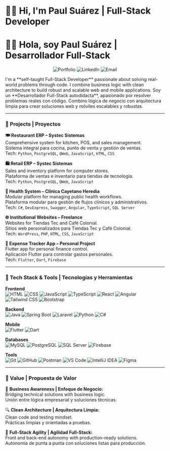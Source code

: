 # 👋🏼 Hi, I'm Paul Suárez | Full-Stack Developer  
# 👋🏼 Hola, soy Paul Suárez | Desarrollador Full-Stack
<p align="center">
  <a href="https://www.devpess.com" style="text-decoration: none;">
    <img src="https://img.shields.io/badge/Portfolio-191e29?style=for-the-badge&logoColor=white&labelColor=191e29&color=191e29" alt="Portfolio"/>
  </a>
  <a href="www.linkedin.com/in/devpess" style="text-decoration: none;">
    <img src="https://img.shields.io/badge/LinkedIn-0a66c2?style=for-the-badge&logo=linkedin&logoColor=white&labelColor=0a66c2&color=0a66c2" alt="LinkedIn"/>
  </a>
  <a href="mailto:paulsuarez018@gmail.com" style="text-decoration: none;">
    <img src="https://img.shields.io/badge/Email-D14836?style=for-the-badge&logo=gmail&logoColor=white" alt="Email"/>
  </a>
</p>
I'm a **self-taught Full-Stack Developer** passionate about solving real-world problems through code. I combine business logic with clean architecture to build robust and scalable web and mobile applications.  
Soy un **Desarrollador Full-Stack autodidacta**, apasionado por resolver problemas reales con código. Combino lógica de negocio con arquitectura limpia para crear soluciones web y móviles escalables y robustas.

---

### 🚀 Projects | Proyectos

**🍽️ Restaurant ERP – Systec Sistemas**  
Comprehensive system for kitchen, POS, and sales management.  
Sistema integral para cocina, punto de venta y gestión de ventas.  
Tech: `Python`, `PostgreSQL`, `QWeb`, `JavaScript`, `HTML`, `CSS`

**🛍️ Retail ERP – Systec Sistemas**  
Sales and inventory platform for computer stores.  
Plataforma de ventas e inventario para tiendas de tecnología.  
Tech: `Python`, `PostgreSQL`, `QWeb`, `JavaScript`

**🏥 Health System – Clínica Cayetano Heredia**  
Modular platform for managing public health workflows.  
Plataforma modular para gestión de flujos clínicos y administrativos.  
Tech: `C#`, `DevExpress`, `Swagger`, `Angular`, `TypeScript`, `SQL Server`

**🌐 Institutional Websites – Freelance**  
Websites for Tiendas Tec and Café Colonial.  
Sitios web personalizados para Tiendas Tec y Café Colonial.  
Tech: `WordPress`, `PHP`, `HTML`, `CSS`, `JavaScript`

**📱 Expense Tracker App – Personal Project**  
Flutter app for personal finance control.  
Aplicación Flutter para controlar gastos personales.  
Tech: `Flutter`, `Dart`, `Firebase`

---

### 🧰 Tech Stack & Tools | Tecnologías y Herramientas

**Frontend**  
![HTML](https://img.shields.io/badge/-HTML5-E34F26?style=flat&logo=html5&logoColor=white)
![CSS](https://img.shields.io/badge/-CSS3-1572B6?style=flat&logo=css3&logoColor=white)
![JavaScript](https://img.shields.io/badge/-JavaScript-F7DF1E?style=flat&logo=javascript&logoColor=black)
![TypeScript](https://img.shields.io/badge/-TypeScript-3178C6?style=flat&logo=typescript&logoColor=white)
![React](https://img.shields.io/badge/-React-61DAFB?style=flat&logo=react&logoColor=black)
![Angular](https://img.shields.io/badge/-Angular-DD0031?style=flat&logo=angular&logoColor=white)
![Tailwind CSS](https://img.shields.io/badge/-TailwindCSS-38B2AC?style=flat&logo=tailwind-css&logoColor=white)
![Bootstrap](https://img.shields.io/badge/-Bootstrap-7952B3?style=flat&logo=bootstrap&logoColor=white)

**Backend**  
![Java](https://img.shields.io/badge/-Java-007396?style=flat&logo=java&logoColor=white)
![Spring Boot](https://img.shields.io/badge/-SpringBoot-6DB33F?style=flat&logo=spring-boot&logoColor=white)
![Laravel](https://img.shields.io/badge/-Laravel-FF2D20?style=flat&logo=laravel&logoColor=white)
![Python](https://img.shields.io/badge/-Python-3776AB?style=flat&logo=python&logoColor=white)
![C#](https://img.shields.io/badge/-C%23-239120?style=flat&logo=c-sharp&logoColor=white)

**Mobile**  
![Flutter](https://img.shields.io/badge/-Flutter-02569B?style=flat&logo=flutter&logoColor=white)
![Dart](https://img.shields.io/badge/-Dart-0175C2?style=flat&logo=dart&logoColor=white)

**Databases**  
![MySQL](https://img.shields.io/badge/-MySQL-4479A1?style=flat&logo=mysql&logoColor=white)
![PostgreSQL](https://img.shields.io/badge/-PostgreSQL-336791?style=flat&logo=postgresql&logoColor=white)
![SQL Server](https://img.shields.io/badge/-SQL_Server-CC2927?style=flat&logo=microsoft-sql-server&logoColor=white)
![Firebase](https://img.shields.io/badge/-Firebase-FFCA28?style=flat&logo=firebase&logoColor=black)

**Tools**  
![Git](https://img.shields.io/badge/-Git-F05032?style=flat&logo=git&logoColor=white)
![GitHub](https://img.shields.io/badge/-GitHub-181717?style=flat&logo=github&logoColor=white)
![Postman](https://img.shields.io/badge/-Postman-FF6C37?style=flat&logo=postman&logoColor=white)
![VS Code](https://img.shields.io/badge/-VSCode-007ACC?style=flat&logo=visual-studio-code&logoColor=white)
![IntelliJ IDEA](https://img.shields.io/badge/-IntelliJIDEA-000000?style=flat&logo=intellij-idea&logoColor=white)
![Figma](https://img.shields.io/badge/-Figma-F24E1E?style=flat&logo=figma&logoColor=white)

---

### 💼 Value | Propuesta de Valor

📌 **Business Awareness | Enfoque de Negocio:**  
Bridging technical solutions with business logic.  
Unión entre lógica empresarial y soluciones técnicas.

🔍 **Clean Architecture | Arquitectura Limpia:**  
Clean code and testing mindset.  
Prácticas limpias y orientadas a pruebas.

🧩 **Full-Stack Agility | Agilidad Full-Stack:**  
Front and back-end autonomy with production-ready solutions.  
Autonomía de punta a punta con soluciones listas para producción.
